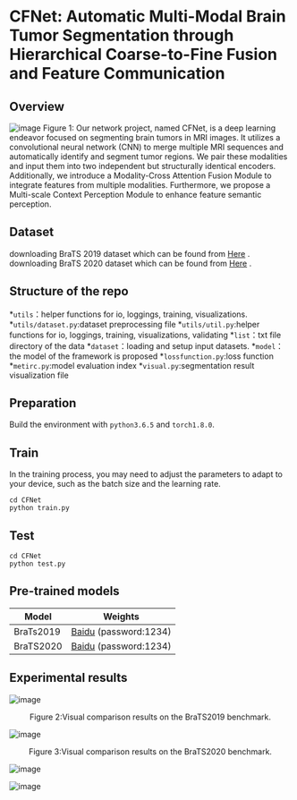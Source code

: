 # CFNet: Automatic Multi-Modal Brain Tumor Segmentation through Hierarchical Coarse-to-Fine Fusion and Feature Communication
## Overview
![image](https://github.com/CYlala/CFNet/assets/110222769/c6e01214-6da6-4959-aee2-8c5e1270037a)
Figure 1: Our network project, named CFNet, is a deep learning endeavor focused on segmenting brain tumors in MRI images. It utilizes a convolutional neural network (CNN) to merge multiple MRI sequences and automatically identify and segment tumor regions. We pair these modalities and input them into two independent but structurally identical encoders. Additionally, we introduce a Modality-Cross Attention Fusion Module to integrate features from multiple modalities. Furthermore, we propose a Multi-scale Context Perception Module to enhance feature semantic perception.
## Dataset
downloading BraTS 2019 dataset which can be found from [Here](https://www.med.upenn.edu/cbica/brats2019/data.html "https://www.med.upenn.edu/cbica/brats2019/data.html") .
downloading BraTS 2020 dataset which can be found from [Here](https://www.med.upenn.edu/cbica/brats2020/data.html "https://www.med.upenn.edu/cbica/brats2020/data.html") .
## Structure of the repo
*`utils`：helper functions for io, loggings, training, visualizations.
  *`utils/dataset.py`:dataset preprocessing file
  *`utils/util.py`:helper functions for io, loggings, training, visualizations, validating
*`list`：txt file directory of the data
*`dataset`：loading and setup input datasets. 
*`model`：the model of the framework is proposed
*`lossfunction.py`:loss function
*`metirc.py`:model evaluation index
*`visual.py`:segmentation result visualization file
## Preparation
Build the environment with `python3.6.5` and `torch1.8.0`.
## Train
In the training process, you may need to adjust the parameters to adapt to your device, such as the batch size and the learning rate.
```
cd CFNet
python train.py
```
## Test
```
cd CFNet
python test.py
```
## Pre-trained models
| Model | Weights | 
| --- | --- |
| BraTs2019 |[Baidu](https://pan.baidu.com/s/1DLHHuENBpzKjS0l5eFcLRw "https://pan.baidu.com/s/1DLHHuENBpzKjS0l5eFcLRw ") (password:1234) |
| BraTS2020 | [Baidu](https://pan.baidu.com/s/1DLHHuENBpzKjS0l5eFcLRw "https://pan.baidu.com/s/1DLHHuENBpzKjS0l5eFcLRw ") (password:1234) |
## Experimental results
![image](https://github.com/CYlala/CFNet/assets/110222769/a775b949-0138-495e-a2fe-8976a088d943)
<p align="center">  Figure 2:Visual comparison results on the BraTS2019 benchmark. </p>

![image](https://github.com/YaruC/CFNet/assets/160707518/6be8ae5b-859f-4431-8d85-5e74707018b6)
<p align="center">  Figure 3:Visual comparison results on the BraTS2020 benchmark. </p>

![image](https://github.com/YaruC/CFNet/assets/160707518/635530f3-bac8-45d4-8a16-0a4d4986eec6)

![image](https://github.com/YaruC/CFNet/assets/160707518/9f58deff-8ba5-451d-9f23-5e81819024cb)




